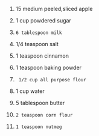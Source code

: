 1)  15 medium peeled,sliced apple

2)    1 cup powdered sugar

3)     6 tablespoon milk

4)   1/4 teaspoon salt

5)   1 teaspoon cinnamon

6)    1 teaspoon baking powder

7)      1/2 cup all purpose flour

8)   1 cup water

9)    5 tablespoon butter

10)     2 teaspoon corn flour

11)     1 teaspoon nutmeg
